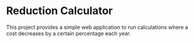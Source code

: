 # Reduction Calculator

This project provides a simple web application to run calculations where a cost decreases by a certain percentage each year.
